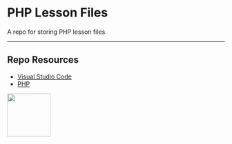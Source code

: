 # PHP Lesson Files

A repo for storing PHP lesson files. 

***

## Repo Resources

* [Visual Studio Code](https://code.visualstudio.com/)
* [PHP](https://www.php.net)

<a href="https://codeadam.ca">
<img src="https://codeadam.ca/images/code-block.png" width="100">
</a>
